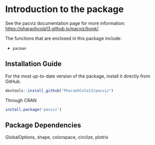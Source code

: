 # Introduction to the package

See the pacviz documentation page for more information: https://pharaohcola13.github.io/pacviz/book/.


The functions that are enclosed in this package include:

- `pacman`


## Installation Guide
For the most up-to-date version of the package, install it directly from GitHub.

```R
devtools::install_github("PharaohCola13/pacviz")
```
Through CRAN
```R
install.package('pacviz')
```

## Package Dependencies
GlobalOptions, shape, colorspace, circlize, plotrix
